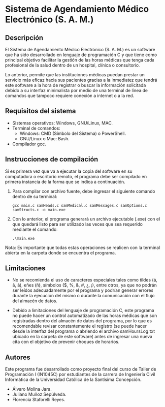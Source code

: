 # Sistema de Agendamiento Médico Electrónico (S. A. M.)

## Descripción

El Sistema de Agendamiento Médico Electrónico (S. A. M.) es un software que ha sido desarrollado en lenguaje de programación C y que tiene como principal objetivo facilitar la gestión de las horas médicas que tenga cada profesional de la salud dentro de un hospital, clínica o consultorio.

Lo anterior, permite que las instituciones médicas puedan prestar un servicio más eficaz hacia sus pacientes gracias a la inmediatez que tendrá este software a la hora de registrar o buscar la información solicitada debido a su interfaz minimalista por medio de una terminal de línea de comandos que tampoco requiere conexión a internet o a la red.

## Requisitos del sistema

* Sistemas operativos: Windows, GNU/Linux, MAC.
* Terminal de comandos:
  * Windows: CMD (Símbolo del Sistema) o PowerShell.
  * GNU/Linux o Mac: Bash.
* Compilador gcc.

## Instrucciones de compilación

Si es primera vez que va a ejecutar la copia del software en su computadora o escritorio remoto, el programa debe ser compilado en primera instancia de la forma que se indica a continuación.

1. Para compilar con archivo fuente, debe ingresar el siguiente comando dentro de su terminal:

    `gcc main.c samHeads.c samMedical.c samMessages.c samOptions.c samStructs.c -o main.exe`

2. Con lo anterior, el programa generará un archivo ejecutable (.exe) con el que quedará listo para ser utilizado las veces que sea requerido mediante el comando:

    `.\main.exe`

Nota: Es importante que todas estas operaciones se realicen con la terminal abierta en la carpeta donde se encuentra el programa.

## Limitaciones

* No se recomienda el uso de caracteres especiales tales como tildes (á, â, à), eñes (ñ), símbolos ($, %, &, #, ¿, ¡), entre otros, ya que no podrán ser leídos adecuadamente por el programa y podrían generar errores durante la ejecución del mismo o durante la comunicación con el flujo del almacén de datos.

* Debido a limitaciones del lenguaje de programación C, este programa no puede hacer un control automatizado de las horas médicas que son registradas dentro del almacén de datos del programa, por lo que es recomendable revisar constantemente el registro (se puede hacer desde la interfaz del programa o abriendo el archivo samHoursLog.txt ubicado en la carpeta de este software) antes de ingresar una nueva cita con el objetivo de prevenir choques de horarios.

## Autores

Este programa fue desarrollado como proyecto final del curso de Taller de Programación I (IN1045C) por estudiantes de la carrera de Ingeniería Civil Informática de la Universidad Católica de la Santísima Concepción.

* Álvaro Molina Jara.
* Juliano Muñoz Sepúlveda.
* Florencia Staforelli Reyes.